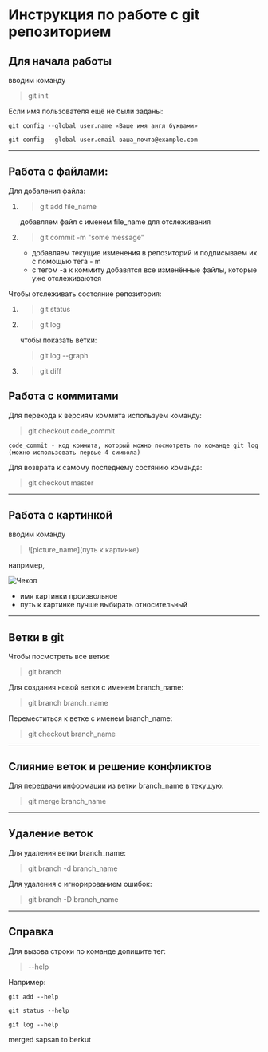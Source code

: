 # Инструкция по работе с git репозиторием

## Для начала работы
вводим команду
> git init

Если имя пользователя ещё не были заданы:

    git config --global user.name «Ваше имя англ буквами»

    git config --global user.email ваша_почта@example.com
___

## Работа с файлами:

Для добаления файла:
1. > git add file_name

    добавляем файл с именем file_name для отслеживания

2. > git commit -m "some message"

    * добавляем текущие изменения в репозиторий и подписываем их с помощью тега - m
    * с тегом -a к коммиту добавятся все изменённые файлы, которые уже отслеживаются

Чтобы отслеживать состояние репозитория:
1. > git status
2. > git log

    чтобы показать ветки:
    > git log --graph

3. > git diff

## Работа с коммитами

Для перехода к версиям коммита используем команду:

> git checkout code_commit

    code_commit - код коммита, который можно посмотреть по команде git log (можно использовать первые 4 символа)

Для возврата к самому последнему состянию команда:

> git checkout master
____

## Работа с картинкой

вводим команду

> ![picture_name](путь к картинке)

например,

![Чехол](cover.jpg)

* имя картинки произвольное
* путь к картинке лучше выбирать относительный
___

## Ветки в git

Чтобы посмотреть все ветки:
> git branch

Для создания новой ветки с именем branch_name:
> git branch branch_name

Переместиться к ветке с именем branch_name:
> git checkout branch_name
___

## Слияние веток и решение конфликтов

Для передвачи информации из ветки branch_name в текущую:
> git merge branch_name

___

## Удаление веток

Для удаления ветки branch_name:

> git branch -d branch_name

Для удаления с игнорированием ошибок:

> git branch -D branch_name
___

## Справка

Для вызова строки по команде допишите тег:
> --help

Например:

    git add --help
    
    git status --help
    
    git log --help

merged sapsan to berkut